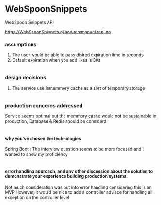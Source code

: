 # WebSpoonSnippets
WebSpoon Snippets API

https://WebSpoonSnippets.ajiboduemmanuel.repl.co

### assumptions
1. The user would be able to pass disired expiration time in seconds
2. Default expiration when you add likes is 30s
#
### design decisions
1. The service use inmemmory cache as a sort of temporary storage
#
### production concerns addressed
Service seems optimal but the memmory cashe would not be sustainable in production, Database & Redis should be considerd
#
#### why you've chosen the technologies
Spring Boot : The interview question seems to be more focused and i wanted to show my proficiency
#
#### error handling approach, and any other discussion about the solution to demonstrate your experience building production systems.
Not much consideration was put into error handling considering this is an MVP
However, it would be nice to add a controller advisce for handling all exception on the controller level

